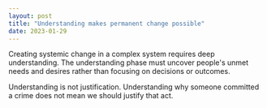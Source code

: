 ```yaml
---
layout: post
title: "Understanding makes permanent change possible"
date: 2023-01-29
---
```


Creating systemic change in a complex system requires deep understanding. The understanding phase must uncover people's unmet needs and desires rather than focusing on decisions or outcomes.

Understanding is not justification. Understanding why someone committed a crime does not mean we should justify that act.
